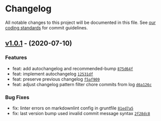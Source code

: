# Changelog

All notable changes to this project will be documented in this file.
See [our coding standards][commit-messages] for commit guidelines.

## [v1.0.1](https://github.com/pbredenberg/standardization/compare/v1.0.1...v1.0.1) - (2020-07-10)

### Features

* feat: add autochangelog and recommended-bump [`875d64f`](https://github.com/pbredenberg/standardization/commit/875d64fcf9a0bed294e12ba24907f368d18b3441)
* feat: implement autochangelog [`12531df`](https://github.com/pbredenberg/standardization/commit/12531dff911c45ccfad60b9488efcaf56dc08067)
* feat: preserve previous changelog [`f5af909`](https://github.com/pbredenberg/standardization/commit/f5af9098c0a6ffb8726c7c414dc0724fecdd6210)
* feat: adjust changelog pattern filter chore commits from log [`d6a126c`](https://github.com/pbredenberg/standardization/commit/d6a126c8fa3efe3c169aebb176ea68bbca7db4fd)

### Bug Fixes

* fix: linter errors on markdownlint config in gruntfile [`81ed7a5`](https://github.com/pbredenberg/standardization/commit/81ed7a5301da57a3b67a9a111d4584b2bede3178)
* fix: last version bump used invalid commit message syntax [`2f28dc8`](https://github.com/pbredenberg/standardization/commit/2f28dc89b084af994dca17b1558a74f829ddfe46)


[commit-messages]: https://github.com/silvermine/silvermine-info/blob/master/commit-history.md#commit-messages
